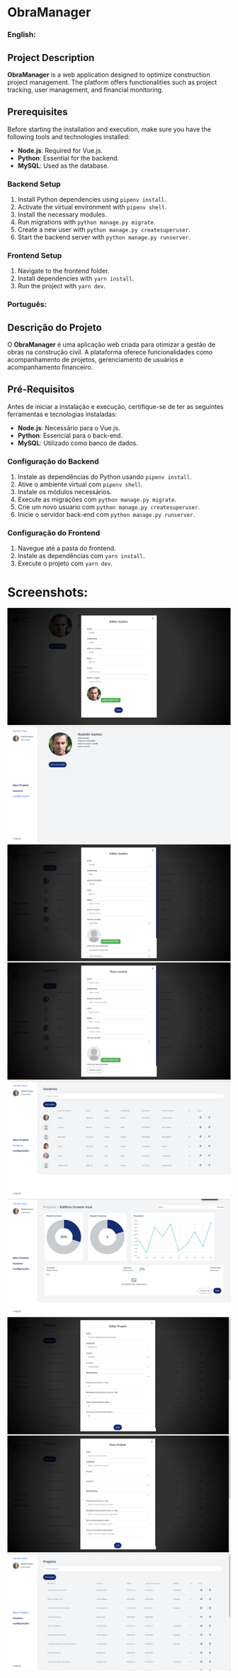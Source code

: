 # ObraManager

### English:

## Project Description
**ObraManager** is a web application designed to optimize construction project management. The platform offers functionalities such as project tracking, user management, and financial monitoring.

## Prerequisites
Before starting the installation and execution, make sure you have the following tools and technologies installed:

- **Node.js**: Required for Vue.js.
- **Python**: Essential for the backend.
- **MySQL**: Used as the database.

### Backend Setup
1. Install Python dependencies using `pipenv install`.
2. Activate the virtual environment with `pipenv shell`.
3. Install the necessary modules.
4. Run migrations with `python manage.py migrate`.
5. Create a new user with `python manage.py createsuperuser`.
6. Start the backend server with `python manage.py runserver`.

### Frontend Setup
1. Navigate to the frontend folder.
2. Install dependencies with `yarn install`.
3. Run the project with `yarn dev`.

### Português:

## Descrição do Projeto
O **ObraManager** é uma aplicação web criada para otimizar a gestão de obras na construção civil. A plataforma oferece funcionalidades como acompanhamento de projetos, gerenciamento de usuários e acompanhamento financeiro. 

## Pré-Requisitos
Antes de iniciar a instalação e execução, certifique-se de ter as seguintes ferramentas e tecnologias instaladas:

- **Node.js**: Necessário para o Vue.js.
- **Python**: Essencial para o back-end.
- **MySQL**: Utilizado como banco de dados.

### Configuração do Backend
1. Instale as dependências do Python usando `pipenv install`.
2. Ative o ambiente virtual com `pipenv shell`.
3. Instale os módulos necessários.
4. Execute as migrações com `python manage.py migrate`.
5. Crie um novo usuario com `python manage.py createsuperuser`.
6. Inicie o servidor back-end com `python manage.py runserver`.

### Configuração do Frontend
1. Navegue até a pasta do frontend.
2. Instale as dependências com `yarn install`.
3. Execute o projeto com `yarn dev`.

# Screenshots:

![Project Screenshot 0](screenshots/unnamed.png)
![Project Screenshot 1](screenshots/unnamed1.png)
![Project Screenshot 2](screenshots/unnamed2.png)
![Project Screenshot 3](screenshots/unnamed3.png)
![Project Screenshot 4](screenshots/unnamed4.png)
![Project Screenshot 5](screenshots/unnamed5.png)
![Project Screenshot 6](screenshots/unnamed6.png)
![Project Screenshot 7](screenshots/unnamed7.png)
![Project Screenshot 8](screenshots/unnamed8.png)




